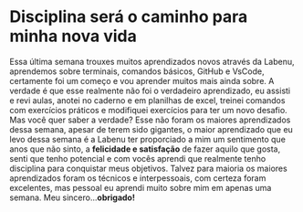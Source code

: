 # Disciplina será o caminho para minha nova vida
Essa última semana trouxes muitos aprendizados novos através da Labenu, aprendemos sobre terminais, comandos básicos, GitHub e VsCode, certamente foi um começo e vou aprender muitos mais ainda sobre. A verdade é que esse realmente não foi o verdadeiro aprendizado, eu assisti e revi aulas, anotei no caderno e em planilhas de excel, treinei comandos com exercícios práticos e modifiquei exercícios para ter um novo desafio. Mas você quer saber a verdade? Esse não foram os maiores aprendizados dessa semana, apesar de terem sido gigantes, o maior aprendizado que eu levo dessa semana é a Labenu ter proporciado a mim um sentimento que anos que não sinto, a **felicidade e satisfação** de fazer aquilo que gosta, senti que tenho potencial e com vocês aprendi que realmente tenho disciplina para conquistar meus objetivos. Talvez para maioria os maiores aprendizados foram os técnicos e interpessoais, com certeza foram excelentes, mas pessoal eu aprendi muito sobre mim em apenas uma semana. Meu sincero...**obrigado!**
